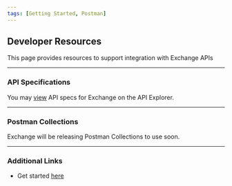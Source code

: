 ```yaml
---
tags: [Getting Started, Postman]
---
```


## Developer Resources

This page provides resources to support integration with Exchange APIs

---

### API Specifications

You may [view](../api/?type=post&path=/boarding/add_application) API specs for Exchange on the API Explorer.

---

### Postman Collections

<!-- theme: info -->
Exchange will be releasing Postman Collections to use soon.

---

### Additional Links

- Get started [here](?path=docs/get-started.md)

